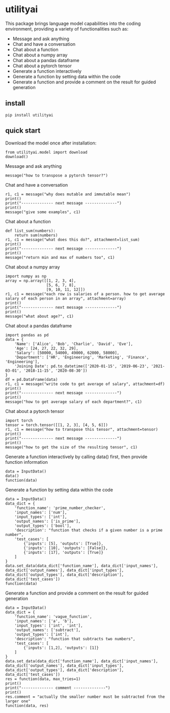 # utilityai

This package brings language model capabilities into the coding environment, providing a variety of functionalities such as:

- Message and ask anything
- Chat and have a conversation
- Chat about a function
- Chat about a numpy array
- Chat about a pandas dataframe
- Chat about a pytorch tensor
- Generate a function interactively
- Generate a function by setting data within the code
- Generate a function and provide a comment on the result for guided generation

## install

```
pip install utilityai
```

## quick start

Download the model once after installation:
```
from utilityai.model import download
download()
```

Message and ask anything
```
message("how to transpose a pytorch tensor?")
```

Chat and have a conversation
```
r1, c1 = message("why does mutable and immutable mean")
print()
print("-------------- next message --------------")
print()
message("give some examples", c1)
```

Chat about a function
```
def list_sum(numbers):
    return sum(numbers)
r1, c1 = message("what does this do?", attachment=list_sum)
print()
print("-------------- next message --------------")
print()
message("return min and max of numbers too", c1)
```

Chat about a numpy array
```
import numpy as np
array = np.array([[1, 2, 3, 4], 
                  [5, 6, 7, 8], 
                  [9, 10, 11, 12]])
r1, c1 = message("each row is salaries of a person. how to get average salary of each person in an array", attachment=array)
print()
print("-------------- next message --------------")
print()
message("what about age?", c1)
```

Chat about a pandas dataframe
```
import pandas as pd
data = {
    'Name': ['Alice', 'Bob', 'Charlie', 'David', 'Eve'],
    'Age': [24, 27, 22, 32, 29],
    'Salary': [50000, 54000, 49000, 62000, 58000],
    'Department': ['HR', 'Engineering', 'Marketing', 'Finance', 'Engineering'],
    'Joining Date': pd.to_datetime(['2020-01-15', '2019-06-23', '2021-03-01', '2018-11-15', '2020-08-30'])
}
df = pd.DataFrame(data)
r1, c1 = message("write code to get average of salary", attachment=df)
print()
print("-------------- next message --------------")
print()
message("how to get average salary of each department?", c1)
```

Chat about a pytorch tensor
```
import torch
tensor = torch.tensor([[1, 2, 3], [4, 5, 6]])
r1, c1 = message("how to transpose this tensor", attachment=tensor)
print()
print("-------------- next message --------------")
print()
message("how to get the size of the resulting tensor", c1)
```

Generate a function interactively by calling data() first, then provide function information
```
data = InputData()
data()
function(data)
```

Generate a function by setting data within the code
```
data = InputData()
data_dict = {
    'function_name': 'prime_number_checker',
    'input_names': ['num'],
    'input_types': ['int'],
    'output_names': ['is_prime'],
    'output_types': ['bool'],
    'description': "function that checks if a given number is a prime number",
    'test_cases': [
        {'inputs': [5], 'outputs': [True]},
        {'inputs': [10], 'outputs': [False]},
        {'inputs': [17], 'outputs': [True]}
    ]
}
data.set_data(data_dict['function_name'], data_dict['input_names'], data_dict['output_names'], data_dict['input_types'], data_dict['output_types'], data_dict['description'], data_dict['test_cases'])
function(data)
```

Generate a function and provide a comment on the result for guided generation
```
data = InputData()
data_dict = {
    'function_name': 'vague_function',
    'input_names': ['a', 'b'],
    'input_types': ['int', 'int'],
    'output_names': ['subtract'],
    'output_types': ['int'],
    'description': "function that subtracts two numbers",
    'test_cases': [
        {'inputs': [1,2], 'outputs': [1]}
    ]
}
data.set_data(data_dict['function_name'], data_dict['input_names'], data_dict['output_names'], data_dict['input_types'], data_dict['output_types'], data_dict['description'], data_dict['test_cases'])
res = function(data, max_tries=1)
print()
print("-------------- comment --------------")
print()
res.comment = "actually the smaller number must be subtracted from the larger one"
function(data, res)
```